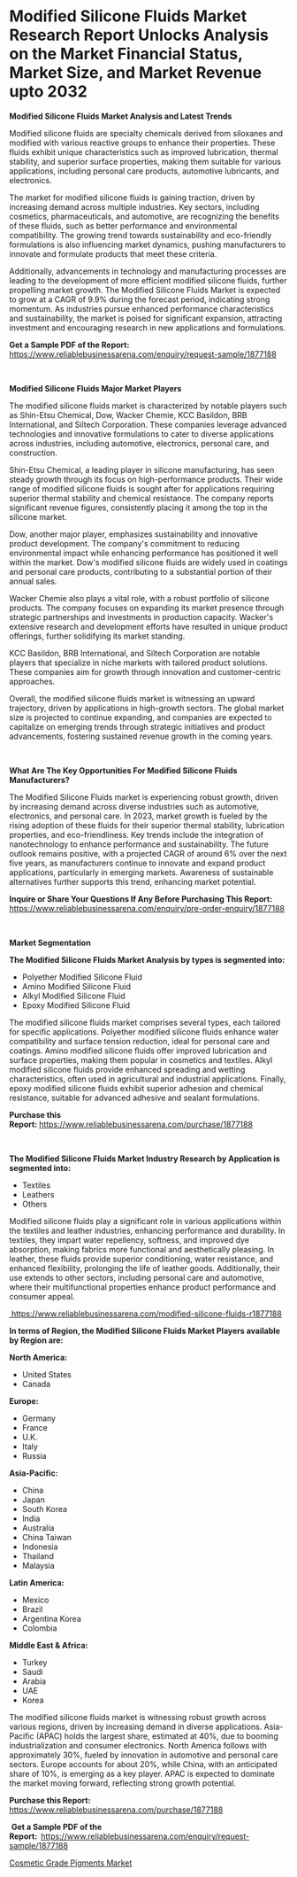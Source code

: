 <p><h1>Modified Silicone Fluids Market Research Report Unlocks Analysis on the Market Financial Status, Market Size, and Market Revenue upto 2032</h1></p><p><strong>Modified Silicone Fluids Market Analysis and Latest Trends</strong></p>
<p><p>Modified silicone fluids are specialty chemicals derived from siloxanes and modified with various reactive groups to enhance their properties. These fluids exhibit unique characteristics such as improved lubrication, thermal stability, and superior surface properties, making them suitable for various applications, including personal care products, automotive lubricants, and electronics. </p><p>The market for modified silicone fluids is gaining traction, driven by increasing demand across multiple industries. Key sectors, including cosmetics, pharmaceuticals, and automotive, are recognizing the benefits of these fluids, such as better performance and environmental compatibility. The growing trend towards sustainability and eco-friendly formulations is also influencing market dynamics, pushing manufacturers to innovate and formulate products that meet these criteria. </p><p>Additionally, advancements in technology and manufacturing processes are leading to the development of more efficient modified silicone fluids, further propelling market growth. The Modified Silicone Fluids Market is expected to grow at a CAGR of 9.9% during the forecast period, indicating strong momentum. As industries pursue enhanced performance characteristics and sustainability, the market is poised for significant expansion, attracting investment and encouraging research in new applications and formulations.</p></p>
<p><strong>Get a Sample PDF of the Report:&nbsp;</strong> <a href="https://www.reliablebusinessarena.com/enquiry/request-sample/1877188?utm_campaign=1891&utm_medium=2&utm_source=Github&utm_content=ia&utm_term=04022025&utm_id=modified-silicone-fluids">https://www.reliablebusinessarena.com/enquiry/request-sample/1877188</a></p>
<p>&nbsp;</p>
<p><strong>Modified Silicone Fluids Major Market Players</strong></p>
<p><p>The modified silicone fluids market is characterized by notable players such as Shin-Etsu Chemical, Dow, Wacker Chemie, KCC Basildon, BRB International, and Siltech Corporation. These companies leverage advanced technologies and innovative formulations to cater to diverse applications across industries, including automotive, electronics, personal care, and construction.</p><p>Shin-Etsu Chemical, a leading player in silicone manufacturing, has seen steady growth through its focus on high-performance products. Their wide range of modified silicone fluids is sought after for applications requiring superior thermal stability and chemical resistance. The company reports significant revenue figures, consistently placing it among the top in the silicone market.</p><p>Dow, another major player, emphasizes sustainability and innovative product development. The company's commitment to reducing environmental impact while enhancing performance has positioned it well within the market. Dow's modified silicone fluids are widely used in coatings and personal care products, contributing to a substantial portion of their annual sales.</p><p>Wacker Chemie also plays a vital role, with a robust portfolio of silicone products. The company focuses on expanding its market presence through strategic partnerships and investments in production capacity. Wacker's extensive research and development efforts have resulted in unique product offerings, further solidifying its market standing.</p><p>KCC Basildon, BRB International, and Siltech Corporation are notable players that specialize in niche markets with tailored product solutions. These companies aim for growth through innovation and customer-centric approaches.</p><p>Overall, the modified silicone fluids market is witnessing an upward trajectory, driven by applications in high-growth sectors. The global market size is projected to continue expanding, and companies are expected to capitalize on emerging trends through strategic initiatives and product advancements, fostering sustained revenue growth in the coming years.</p></p>
<p>&nbsp;</p>
<p><strong>What Are The Key Opportunities For Modified Silicone Fluids Manufacturers?</strong></p>
<p><p>The Modified Silicone Fluids market is experiencing robust growth, driven by increasing demand across diverse industries such as automotive, electronics, and personal care. In 2023, market growth is fueled by the rising adoption of these fluids for their superior thermal stability, lubrication properties, and eco-friendliness. Key trends include the integration of nanotechnology to enhance performance and sustainability. The future outlook remains positive, with a projected CAGR of around 6% over the next five years, as manufacturers continue to innovate and expand product applications, particularly in emerging markets. Awareness of sustainable alternatives further supports this trend, enhancing market potential.</p></p>
<p><strong>Inquire or Share Your Questions If Any Before Purchasing This Report:</strong> <a href="https://www.reliablebusinessarena.com/enquiry/pre-order-enquiry/1877188?utm_campaign=1891&utm_medium=2&utm_source=Github&utm_content=ia&utm_term=04022025&utm_id=modified-silicone-fluids">https://www.reliablebusinessarena.com/enquiry/pre-order-enquiry/1877188</a></p>
<p>&nbsp;</p>
<p><strong>Market Segmentation</strong></p>
<p><strong>The Modified Silicone Fluids Market Analysis by types is segmented into:</strong></p>
<p><ul><li>Polyether Modified Silicone Fluid</li><li>Amino Modified Silicone Fluid</li><li>Alkyl Modified Silicone Fluid</li><li>Epoxy Modified Silicone Fluid</li></ul></p>
<p><p>The modified silicone fluids market comprises several types, each tailored for specific applications. Polyether modified silicone fluids enhance water compatibility and surface tension reduction, ideal for personal care and coatings. Amino modified silicone fluids offer improved lubrication and surface properties, making them popular in cosmetics and textiles. Alkyl modified silicone fluids provide enhanced spreading and wetting characteristics, often used in agricultural and industrial applications. Finally, epoxy modified silicone fluids exhibit superior adhesion and chemical resistance, suitable for advanced adhesive and sealant formulations.</p></p>
<p><strong>Purchase this Report:&nbsp;</strong><a href="https://www.reliablebusinessarena.com/purchase/1877188?utm_campaign=1891&utm_medium=2&utm_source=Github&utm_content=ia&utm_term=04022025&utm_id=modified-silicone-fluids">https://www.reliablebusinessarena.com/purchase/1877188</a></p>
<p>&nbsp;</p>
<p><strong>The Modified Silicone Fluids Market Industry Research by Application is segmented into:</strong></p>
<p><ul><li>Textiles</li><li>Leathers</li><li>Others</li></ul></p>
<p><p>Modified silicone fluids play a significant role in various applications within the textiles and leather industries, enhancing performance and durability. In textiles, they impart water repellency, softness, and improved dye absorption, making fabrics more functional and aesthetically pleasing. In leather, these fluids provide superior conditioning, water resistance, and enhanced flexibility, prolonging the life of leather goods. Additionally, their use extends to other sectors, including personal care and automotive, where their multifunctional properties enhance product performance and consumer appeal.</p></p>
<p><a href="https://www.reliablebusinessarena.com/modified-silicone-fluids-r1877188?utm_campaign=1891&utm_medium=2&utm_source=Github&utm_content=ia&utm_term=04022025&utm_id=modified-silicone-fluids">&nbsp;https://www.reliablebusinessarena.com/modified-silicone-fluids-r1877188</a></p>
<p><strong>In terms of Region, the Modified Silicone Fluids Market Players available by Region are:</strong></p>
<p>
    <p> <strong> North America: </strong>
        <ul>
            <li>United States</li>
            <li>Canada</li>
        </ul>
        </p> 
    <p> <strong> Europe: </strong>
        <ul>
            <li>Germany</li>
            <li>France</li>
            <li>U.K.</li>
            <li>Italy</li>
            <li>Russia</li>
        </ul>
        </p> 
    <p> <strong> Asia-Pacific: </strong>
        <ul>
            <li>China</li>
            <li>Japan</li>
            <li>South Korea</li>
            <li>India</li>
            <li>Australia</li>
            <li>China Taiwan</li>
            <li>Indonesia</li>
            <li>Thailand</li>
            <li>Malaysia</li>
        </ul>
        </p> 
    <p> <strong> Latin America: </strong>
        <ul>
            <li>Mexico</li>
            <li>Brazil</li>
            <li>Argentina Korea</li>
            <li>Colombia</li>
        </ul>
        </p> 
    <p> <strong> Middle East & Africa: </strong>
        <ul>
            <li>Turkey</li>
            <li>Saudi</li>
            <li>Arabia</li>
            <li>UAE</li>
            <li>Korea</li>
        </ul>
    </p>
    </p>
<p><p>The modified silicone fluids market is witnessing robust growth across various regions, driven by increasing demand in diverse applications. Asia-Pacific (APAC) holds the largest share, estimated at 40%, due to booming industrialization and consumer electronics. North America follows with approximately 30%, fueled by innovation in automotive and personal care sectors. Europe accounts for about 20%, while China, with an anticipated share of 10%, is emerging as a key player. APAC is expected to dominate the market moving forward, reflecting strong growth potential.</p></p>
<p><strong>Purchase this Report: </strong><a href="https://www.reliablebusinessarena.com/purchase/1877188?utm_campaign=1891&utm_medium=2&utm_source=Github&utm_content=ia&utm_term=04022025&utm_id=modified-silicone-fluids">https://www.reliablebusinessarena.com/purchase/1877188</a></p>
<p>&nbsp;<strong>Get a Sample PDF of the Report:&nbsp;&nbsp;</strong><a href="https://www.reliablebusinessarena.com/enquiry/request-sample/1877188?utm_campaign=1891&utm_medium=2&utm_source=Github&utm_content=ia&utm_term=04022025&utm_id=modified-silicone-fluids">https://www.reliablebusinessarena.com/enquiry/request-sample/1877188</a></p>
<p><strong></strong></p>
<p><p><a href="https://github.com/Krish2023na/Market-Research-Report-List-7/blob/main/cosmetic-grade-pigments-market.md?utm_campaign=1891&utm_medium=2&utm_source=Github&utm_content=ia&utm_term=04022025&utm_id=modified-silicone-fluids">Cosmetic Grade Pigments Market</a></p></p>